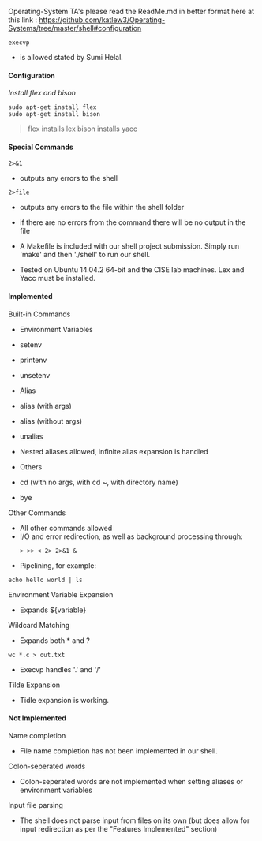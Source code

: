 Operating-System TA's please read the ReadMe.md in better format here at this link :
https://github.com/katlew3/Operating-Systems/tree/master/shell#configuration

```
execvp
```
- is allowed stated by Sumi Helal.

#### Configuration
_Install flex and bison_
```
sudo apt-get install flex
sudo apt-get install bison
```
> flex installs lex
> bison installs yacc

#### Special Commands
```
2>&1
```
* outputs any errors to the shell

```
2>file
```
* outputs any errors to the file within the shell folder
 * if there are no errors from the command there will be no output in the file


* A Makefile is included with our shell project submission. Simply run 'make' and then './shell' to run our shell.

* Tested on Ubuntu 14.04.2 64-bit and the CISE lab machines. Lex and Yacc must be installed.

#### Implemented

Built-in Commands

* Environment Variables
 * setenv
 * printenv
 * unsetenv

* Alias
 * alias (with args)
 * alias (without args)
 * unalias
 * Nested aliases allowed, infinite alias expansion is handled

* Others
 * cd (with no args, with cd ~, with directory name)
 * bye


Other Commands
* All other commands allowed 
* I/O and error redirection, as well as background processing through:
	```
	> >> < 2> 2>&1 &
	```
* Pipelining, for example:
```
echo hello world | ls
```
Environment Variable Expansion
* Expands ${variable}

Wildcard Matching
* Expands both * and ?
```
wc *.c > out.txt
```
* Execvp handles '.' and '/'

Tilde Expansion
* Tidle expansion is working.

#### Not Implemented
Name completion
* File name completion has not been implemented in our shell.

Colon-seperated words
* Colon-seperated words are not implemented when setting aliases or environment variables

Input file parsing
* The shell does not parse input from files on its own (but does allow for input redirection as per the "Features Implemented" section)


























